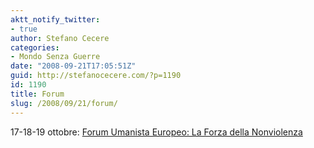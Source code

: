 ```yaml
---
aktt_notify_twitter:
- true
author: Stefano Cecere
categories:
- Mondo Senza Guerre
date: "2008-09-21T17:05:51Z"
guid: http://stefanocecere.com/?p=1190
id: 1190
title: Forum
slug: /2008/09/21/forum/
---
```


17-18-19 ottobre: [Forum Umanista Europeo: La Forza della Nonviolenza](http://www.humanistforum.eu)